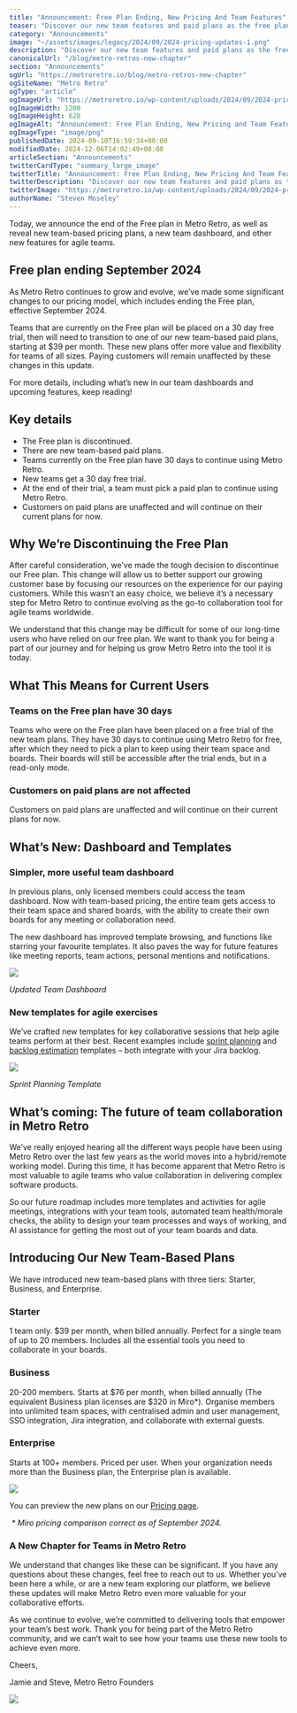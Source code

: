 ```yaml
---
title: "Announcement: Free Plan Ending, New Pricing And Team Features"
teaser: "Discover our new team features and paid plans as the free plan ends in September 2024."
category: "Announcements"
image: "~/assets/images/legacy/2024/09/2024-pricing-updates-1.png"
description: "Discover our new team features and paid plans as the free plan ends in September 2024."
canonicalUrl: "/blog/metro-retros-new-chapter"
section: "Announcements"
ogUrl: "https://metroretro.io/blog/metro-retros-new-chapter"
ogSiteName: "Metro Retro"
ogType: "article"
ogImageUrl: "https://metroretro.io/wp-content/uploads/2024/09/2024-pricing-updates-1.png"
ogImageWidth: 1200
ogImageHeight: 628
ogImageAlt: "Announcement: Free Plan Ending, New Pricing and Team Features"
ogImageType: "image/png"
publishedDate: 2024-09-10T16:59:34+00:00
modifiedDate: 2024-12-06T14:02:49+00:00
articleSection: "Announcements"
twitterCardType: "summary_large_image"
twitterTitle: "Announcement: Free Plan Ending, New Pricing And Team Features | Metro Retro"
twitterDescription: "Discover our new team features and paid plans as the free plan ends in September 2024."
twitterImage: "https://metroretro.io/wp-content/uploads/2024/09/2024-pricing-updates-1.png"
authorName: "Steven Moseley"
---
```


Today, we announce the end of the Free plan in Metro Retro, as well as reveal new team-based pricing plans, a new team dashboard, and other new features for agile teams.

## Free plan ending September 2024

As Metro Retro continues to grow and evolve, we’ve made some significant changes to our pricing model, which includes ending the Free plan, effective September 2024.

Teams that are currently on the Free plan will be placed on a 30 day free trial, then will need to transition to one of our new team-based paid plans, starting at $39 per month. These new plans offer more value and flexibility for teams of all sizes. Paying customers will remain unaffected by these changes in this update.

For more details, including what’s new in our team dashboards and upcoming features, keep reading!

## Key details

- The Free plan is discontinued.
- There are new team-based paid plans.
- Teams currently on the Free plan have 30 days to continue using Metro Retro.
- New teams get a 30 day free trial.
- At the end of their trial, a team must pick a paid plan to continue using Metro Retro.
- Customers on paid plans are unaffected and will continue on their current plans for now.

## Why We’re Discontinuing the Free Plan

After careful consideration, we’ve made the tough decision to discontinue our Free plan. This change will allow us to better support our growing customer base by focusing our resources on the experience for our paying customers. While this wasn’t an easy choice, we believe it’s a necessary step for Metro Retro to continue evolving as the go-to collaboration tool for agile teams worldwide.

We understand that this change may be difficult for some of our long-time users who have relied on our free plan. We want to thank you for being a part of our journey and for helping us grow Metro Retro into the tool it is today.

## What This Means for Current Users

### Teams on the Free plan have 30 days

Teams who were on the Free plan have been placed on a free trial of the new team plans. They have 30 days to continue using Metro Retro for free, after which they need to pick a plan to keep using their team space and boards. Their boards will still be accessible after the trial ends, but in a read-only mode.

### Customers on paid plans are not affected

Customers on paid plans are unaffected and will continue on their current plans for now.

## What’s New: Dashboard and Templates

### Simpler, more useful team dashboard

In previous plans, only licensed members could access the team dashboard. Now with team-based pricing, the entire team gets access to their team space and shared boards, with the ability to create their own boards for any meeting or collaboration need.

The new dashboard has improved template browsing, and functions like starring your favourite templates. It also paves the way for future features like meeting reports, team actions, personal mentions and notifications.

![](../../assets/images/legacy/2024/09/2024-new-dashboard-2-1024x636.png)

_Updated Team Dashboard_

### New templates for agile exercises

We’ve crafted new templates for key collaborative sessions that help agile teams perform at their best. Recent examples include [sprint planning](https://metroretro.io/TP/f8b6a198-9dfa-46b1-9e8e-2d2527119914) and [backlog estimation](https://metroretro.io/TP/58246001-8cf7-4151-b5b4-7ba566da6a32) templates – both integrate with your Jira backlog.

![](../../assets/images/legacy/2024/09/sprint-planning-template-1024x636.png)

_Sprint Planning Template_

## What’s coming: The future of team collaboration in Metro Retro

We’ve really enjoyed hearing all the different ways people have been using Metro Retro over the last few years as the world moves into a hybrid/remote working model. During this time, it has become apparent that Metro Retro is most valuable to agile teams who value collaboration in delivering complex software products.

So our future roadmap includes more templates and activities for agile meetings, integrations with your team tools, automated team health/morale checks, the ability to design your team processes and ways of working, and AI assistance for getting the most out of your team boards and data.

## Introducing Our New Team-Based Plans

We have introduced new team-based plans with three tiers: Starter, Business, and Enterprise.

### Starter

1 team only. $39 per month, when billed annually. Perfect for a single team of up to 20 members. Includes all the essential tools you need to collaborate in your boards.

### Business

20-200 members. Starts at $76 per month, when billed annually (The equivalent Business plan licenses are $320 in Miro\*). Organise members into unlimited team spaces, with centralised admin and user management, SSO integration, Jira integration, and collaborate with external guests.

### Enterprise

Starts at 100+ members. Priced per user. When your organization needs more than the Business plan, the Enterprise plan is available.

![](../../assets/images/legacy/2024/09/Screenshot-2024-12-06-at-14.02.15-1024x563.png)

You can preview the new plans on our [Pricing page](https://metroretro.io/pricing).

 *\* Miro pricing comparison correct as of September 2024.*

### A New Chapter for Teams in Metro Retro

We understand that changes like these can be significant. If you have any questions about these changes, feel free to reach out to us. Whether you’ve been here a while, or are a new team exploring our platform, we believe these updates will make Metro Retro even more valuable for your collaborative efforts.

As we continue to evolve, we’re committed to delivering tools that empower your team’s best work. Thank you for being part of the Metro Retro community, and we can’t wait to see how your teams use these new tools to achieve even more.

Cheers,

Jamie and Steve, Metro Retro Founders

![](../../assets/images/legacy/2024/09/metro-retro-steve-and-jamie-1024x395.png)
